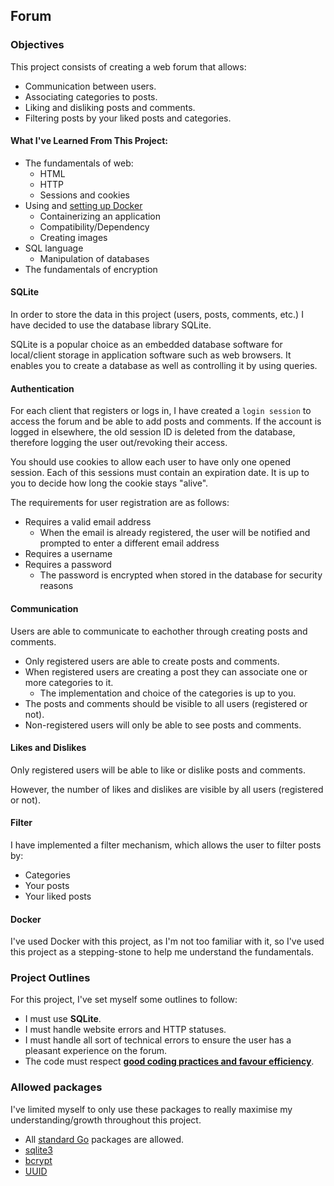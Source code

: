 ## Forum

### Objectives

This project consists of creating a web forum that allows:

- Communication between users.
- Associating categories to posts.
- Liking and disliking posts and comments.
- Filtering posts by your liked posts and categories.

#### What I've Learned From This Project:

- The fundamentals of web:
  - HTML
  - HTTP
  - Sessions and cookies
- Using and [setting up Docker](https://docs.docker.com/get-started/)
  - Containerizing an application
  - Compatibility/Dependency
  - Creating images
- SQL language
  - Manipulation of databases
- The fundamentals of encryption

#### SQLite

In order to store the data in this project (users, posts, comments, etc.) I have decided to use the database library SQLite.

SQLite is a popular choice as an embedded database software for local/client storage in application software such as web browsers. It enables you to create a database as well as controlling it by using queries.

#### Authentication

For each client that registers or logs in, I have created a `login session` to access the forum and be able to add posts and comments. If the account is logged in elsewhere, the old session ID is deleted from the database, therefore logging the user out/revoking their access.

You should use cookies to allow each user to have only one opened session. Each of this sessions must contain an expiration date. It is up to you to decide how long the cookie stays "alive".

The requirements for user registration are as follows:

- Requires a valid email address
  - When the email is already registered, the user will be notified and prompted to enter a different email address
- Requires a username
- Requires a password
  - The password is encrypted when stored in the database for security reasons

#### Communication

Users are able to communicate to eachother through creating posts and comments.

- Only registered users are able to create posts and comments.
- When registered users are creating a post they can associate one or more categories to it.
  - The implementation and choice of the categories is up to you.
- The posts and comments should be visible to all users (registered or not).
- Non-registered users will only be able to see posts and comments.

#### Likes and Dislikes

Only registered users will be able to like or dislike posts and comments.

However, the number of likes and dislikes are visible by all users (registered or not).

#### Filter

I have implemented a filter mechanism, which allows the user to filter posts by:

- Categories
- Your posts
- Your liked posts

#### Docker

I've used Docker with this project, as I'm not too familiar with it, so I've used this project as a stepping-stone to help me understand the fundamentals.

### Project Outlines

For this project, I've set myself some outlines to follow:

- I must use **SQLite**.
- I must handle website errors and HTTP statuses.
- I must handle all sort of technical errors to ensure the user has a pleasant experience on the forum.
- The code must respect [**good coding practices and favour efficiency**](/good-practices/README.md).

### Allowed packages

I've limited myself to only use these packages to really maximise my understanding/growth throughout this project.

- All [standard Go](https://golang.org/pkg/) packages are allowed.
- [sqlite3](https://github.com/mattn/go-sqlite3)
- [bcrypt](https://pkg.go.dev/golang.org/x/crypto/bcrypt)
- [UUID](https://github.com/satori/go.uuid)
